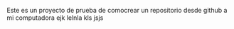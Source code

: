 Este es un proyecto de prueba de comocrear un repositorio desde github a mi computadora ejk lelnla kls jsjs

